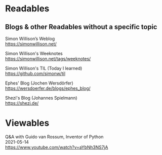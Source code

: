 
# Readables

## Blogs & other Readables without a specific topic

Simon Willison’s Weblog  
https://simonwillison.net/  

Simon Willison's Weeknotes  
https://simonwillison.net/tags/weeknotes/  

Simon Willison's TIL (Today I learned)  
https://github.com/simonw/til  

Ephes' Blog (Jochen Wersdörfer)  
https://wersdoerfer.de/blogs/ephes_blog/  

Shezi's Blog (Johannes Spielmann)  
https://shezi.de/  


# Viewables

Q&A with Guido van Rossum, Inventor of Python  
2021-05-14  
https://www.youtube.com/watch?v=aYbNh3NS7jA  
